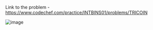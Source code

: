 Link to the problem - https://www.codechef.com/practice/INTBINS01/problems/TRICOIN


![image](https://github.com/Haleshot/Competitive-Programming/assets/57552973/f5bdf3f6-072a-4393-a29e-99e14407c309)
